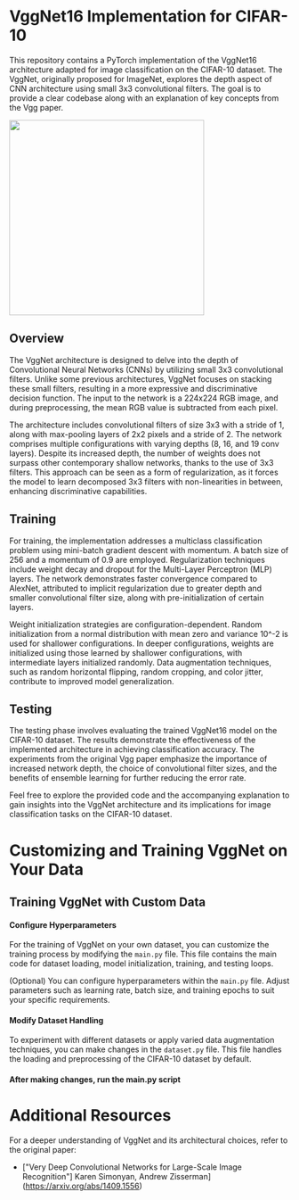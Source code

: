 # VggNet16 Implementation for CIFAR-10

This repository contains a PyTorch implementation of the VggNet16 architecture adapted for image classification on the CIFAR-10 dataset. The VggNet, originally proposed for ImageNet, explores the depth aspect of CNN architecture using small 3x3 convolutional filters. The goal is to provide a clear codebase along with an explanation of key concepts from the Vgg paper.

<img src="[https://deeplearning.vn/post/alexnet/images/relu.png](https://www.researchgate.net/publication/333242381/figure/fig2/AS:760979981860866@1558443174380/VGGNet-architecture-19.ppm)" width="350">

## Overview

The VggNet architecture is designed to delve into the depth of Convolutional Neural Networks (CNNs) by utilizing small 3x3 convolutional filters. Unlike some previous architectures, VggNet focuses on stacking these small filters, resulting in a more expressive and discriminative decision function. The input to the network is a 224x224 RGB image, and during preprocessing, the mean RGB value is subtracted from each pixel.

The architecture includes convolutional filters of size 3x3 with a stride of 1, along with max-pooling layers of 2x2 pixels and a stride of 2. The network comprises multiple configurations with varying depths (8, 16, and 19 conv layers). Despite its increased depth, the number of weights does not surpass other contemporary shallow networks, thanks to the use of 3x3 filters. This approach can be seen as a form of regularization, as it forces the model to learn decomposed 3x3 filters with non-linearities in between, enhancing discriminative capabilities.

## Training

For training, the implementation addresses a multiclass classification problem using mini-batch gradient descent with momentum. A batch size of 256 and a momentum of 0.9 are employed. Regularization techniques include weight decay and dropout for the Multi-Layer Perceptron (MLP) layers. The network demonstrates faster convergence compared to AlexNet, attributed to implicit regularization due to greater depth and smaller convolutional filter size, along with pre-initialization of certain layers.

Weight initialization strategies are configuration-dependent. Random initialization from a normal distribution with mean zero and variance 10^-2 is used for shallower configurations. In deeper configurations, weights are initialized using those learned by shallower configurations, with intermediate layers initialized randomly. Data augmentation techniques, such as random horizontal flipping, random cropping, and color jitter, contribute to improved model generalization.

## Testing

The testing phase involves evaluating the trained VggNet16 model on the CIFAR-10 dataset. The results demonstrate the effectiveness of the implemented architecture in achieving classification accuracy. The experiments from the original Vgg paper emphasize the importance of increased network depth, the choice of convolutional filter sizes, and the benefits of ensemble learning for further reducing the error rate.

Feel free to explore the provided code and the accompanying explanation to gain insights into the VggNet architecture and its implications for image classification tasks on the CIFAR-10 dataset.

# Customizing and Training VggNet on Your Data

## Training VggNet with Custom Data

#### Configure Hyperparameters

For the training of VggNet on your own dataset, you can customize the training process by modifying the `main.py` file. This file contains the main code for dataset loading, model initialization, training, and testing loops.

(Optional) You can configure hyperparameters within the `main.py` file. Adjust parameters such as learning rate, batch size, and training epochs to suit your specific requirements.

#### Modify Dataset Handling

To experiment with different datasets or apply varied data augmentation techniques, you can make changes in the `dataset.py` file. This file handles the loading and preprocessing of the CIFAR-10 dataset by default.

#### After making changes, run the main.py script

# Additional Resources

For a deeper understanding of VggNet and its architectural choices, refer to the original paper:

- ["Very Deep Convolutional Networks for Large-Scale Image Recognition"]
  Karen Simonyan, Andrew Zisserman](https://arxiv.org/abs/1409.1556)
